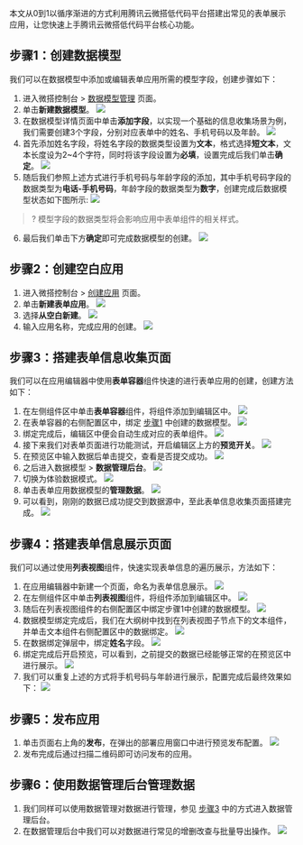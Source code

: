本文从0到1以循序渐进的方式利用腾讯云微搭低代码平台搭建出常见的表单展示应用，让您快速上手腾讯云微搭低代码平台核心功能。

[](id:step1)
## 步骤1：创建数据模型

我们可以在数据模型中添加或编辑表单应用所需的模型字段，创建步骤如下：
1. 进入微搭控制台 > [数据模型管理](https://console.cloud.tencent.com/lowcode/datasource/model) 页面。
2. 单击**新建数据模型**。
![](https://qcloudimg.tencent-cloud.cn/raw/3955ac2deb54b6dec2cee15cd354c4dc.png)
3. 在数据模型详情页面中单击**添加字段**，以实现一个基础的信息收集场景为例，我们需要创建3个字段，分别对应表单中的姓名、手机号码以及年龄。
![](https://qcloudimg.tencent-cloud.cn/raw/84e7714478687fd3fa1882be63bcf55c.png)
4. 首先添加姓名字段，将姓名字段的数据类型设置为**文本**，格式选择**短文本**，文本长度设为2~4个字符，同时将该字段设置为**必填**，设置完成后我们单击**确定**。
   ![](https://qcloudimg.tencent-cloud.cn/raw/63586e6f74b67d8b7cb3040d47053f0e.png)
5. 随后我们参照上述方式进行手机号码与年龄字段的添加，其中手机号码字段的数据类型为**电话-手机号码**，年龄字段的数据类型为**数字**，创建完成后数据模型状态如下图所示:
   ![](https://qcloudimg.tencent-cloud.cn/raw/4a0afffc2fa1fcae77e84d29a90b7e56.png)
>? 模型字段的数据类型将会影响应用中表单组件的相关样式。
6. 最后我们单击下方**确定**即可完成数据模型的创建。
   ![](https://qcloudimg.tencent-cloud.cn/raw/299a163d68b5bdf6ca0abf47e72de2e3.png)



## 步骤2：创建空白应用

1. 进入微搭控制台 > [创建应用](https://console.cloud.tencent.com/lowcode/create) 页面。
2. 单击**新建表单应用**。
![](https://qcloudimg.tencent-cloud.cn/raw/8afda34c8ab82fa6c5bf920d2e8e2273.png)
3. 选择**从空白新建**。
![](https://qcloudimg.tencent-cloud.cn/raw/938ccb636107efebc6e1b7bf0441897e.png)
4. 输入应用名称，完成应用的创建。
![](https://qcloudimg.tencent-cloud.cn/raw/054be23173ffd35f287257642795b42a.png)

[](id:step3)
## 步骤3：搭建表单信息收集页面

我们可以在应用编辑器中使用**表单容器**组件快速的进行表单应用的创建，创建方法如下：
1. 在左侧组件区中单击**表单容器**组件，将组件添加到编辑区中。
![](https://qcloudimg.tencent-cloud.cn/raw/83a1891b08be090d8ef00db18b504092.png)
2. 在表单容器的右侧配置区中，绑定 [步骤1](#step1) 中创建的数据模型。
![](https://qcloudimg.tencent-cloud.cn/raw/c5f3be245bc39a218e81abbb8012a29a.png)
3. 绑定完成后，编辑区中便会自动生成对应的表单组件。
![](https://qcloudimg.tencent-cloud.cn/raw/4dd48d15a2afdb698129f252aeca9215.png)
4. 接下来我们对表单页面进行功能测试，开启编辑区上方的**预览开关**。
![](https://qcloudimg.tencent-cloud.cn/raw/a6cb7defef939528c14f5edfaafbab21.png)
5. 在预览区中输入数据后单击提交，查看是否提交成功。
![](https://qcloudimg.tencent-cloud.cn/raw/4700ae49a772c6ebd4e8fc5a38c918c8.png)
6. 之后进入数据模型 > **数据管理后台**。
![](https://qcloudimg.tencent-cloud.cn/raw/e5cadc7a77d88d59e633a5e65161855a.png)
7. 切换为体验数据模式。
![](https://qcloudimg.tencent-cloud.cn/raw/f9e51f447a571b30188008b7e320f1fb.png)
8. 单击表单应用数据模型的**管理数据**。
![](https://qcloudimg.tencent-cloud.cn/raw/2a13fd0e3a061a5014cdf23be42711e6.png)
9. 可以看到，刚刚的数据已成功提交到数据源中，至此表单信息收集页面搭建完成。
![](https://qcloudimg.tencent-cloud.cn/raw/880c2c94083fb17f668b146d3e1bf442.png)


## 步骤4：搭建表单信息展示页面

我们可以通过使用**列表视图**组件，快速实现表单信息的遍历展示，方法如下：
1. 在应用编辑器中新建一个页面，命名为表单信息展示。
![](https://qcloudimg.tencent-cloud.cn/raw/780ae2ae4a00401186be5daa44a1e0c8.png)
2. 在左侧组件区中单击**列表视图**组件，将组件添加到编辑区中。
![](https://qcloudimg.tencent-cloud.cn/raw/f9df2b46149136c96e831e51954b1ec7.png)
3. 随后在列表视图组件的右侧配置区中绑定步骤1中创建的数据模型。
![](https://qcloudimg.tencent-cloud.cn/raw/96a4b1812fa3737a418c22493ef40102.png)
4. 数据模型绑定完成后，我们在大纲树中找到在列表视图子节点下的文本组件，并单击文本组件右侧配置区中的数据绑定。
![](https://qcloudimg.tencent-cloud.cn/raw/9b260069cb67587dd41f0493fc70c0c1.png)
5. 在数据绑定弹层中，绑定**姓名**字段。
![](https://qcloudimg.tencent-cloud.cn/raw/5d70ac8880423ffa6e98631620616cf1.png)
6. 绑定完成后开启预览，可以看到，之前提交的数据已经能够正常的在预览区中进行展示。
![](https://qcloudimg.tencent-cloud.cn/raw/a18df807739397583af3987cb7da88ca.png)
7. 我们可以重复上述的方式将手机号码与年龄进行展示，配置完成后最终效果如下：
![](https://qcloudimg.tencent-cloud.cn/raw/64e0a91a7e543bd5f18bad532acb1b2e.png)

## 步骤5：发布应用

1. 单击页面右上角的**发布**，在弹出的部署应用窗口中进行预览发布配置。
![](https://qcloudimg.tencent-cloud.cn/raw/f59b75d474691b21ccb877665b8256c1.png)
2. 发布完成后通过扫描二维码即可访问发布的应用。

## 步骤6：使用数据管理后台管理数据

1. 我们同样可以使用数据管理对数据进行管理，参见 [步骤3](#step3) 中的方式进入数据管理后台。
2. 在数据管理后台中我们可以对数据进行常见的增删改查与批量导出操作。
![](https://qcloudimg.tencent-cloud.cn/raw/dca513fc3271a4950e3d7525d20e6b50.png)

